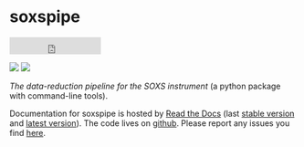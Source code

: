 # soxspipe

<iframe src="https://ghbtns.com/github-btn.html?user=thespacedoctor&repo=soxspipe&type=star&count=true&size=large" frameborder="0" scrolling="0" width="160px" height="30px"></iframe>

[![](https://readthedocs.org/projects/soxspipe/badge/)](http://soxspipe.readthedocs.io/en/latest/?badge)
[![](https://cdn.jsdelivr.net/gh/thespacedoctor/soxspipe@master/coverage.svg)](https://cdn.jsdelivr.net/gh/thespacedoctor/soxspipe@master/htmlcov/index.html)

*The data-reduction pipeline for the SOXS instrument* (a python package with command-line tools).

Documentation for soxspipe is hosted by [Read the Docs](http://soxspipe.readthedocs.org/en/stable/) (last
[stable version](http://soxspipe.readthedocs.org/en/stable/) and [latest version](http://soxspipe.readthedocs.org/en/latest/)). The code lives on [github](https://github.com/thespacedoctor/soxspipe). Please report any issues you find [here](https://github.com/thespacedoctor/soxspipe/issues).

